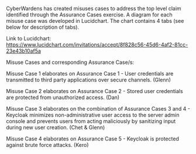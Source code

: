 CyberWardens has created misuses cases to address the top level claim identified through the Assurance Cases exercise. A diagram for each misuse case was developed in Lucidchart. The chart contains 4 tabs (see below for description of tabs).

Link to Lucidchart: https://www.lucidchart.com/invitations/accept/8f828c56-45d6-4af2-81cc-23e43b10af5a

Misuse Cases and corresponding Assurance Case/s:

Misuse Case 1 elaborates on Assurance Case 1 - User credentials are transmitted to third party applications over secure channels. (Glenn)

Misuse Case 2 elaborates on Assurance Case 2 - Stored user credentials are protected from unauthorized access. (Dan)

Misuse Case 3 elaborates on the combination of Assurance Cases 3 and 4 - Keycloak minimizes non-administrative user access to the server admin console and prevents users from acting maliciously by sanitizing input during new user creation. (Chet & Glenn) 

Misuse Case 4 elaborates on Assurance Case 5 - Keycloak is protected against brute force attacks. (Kero)
